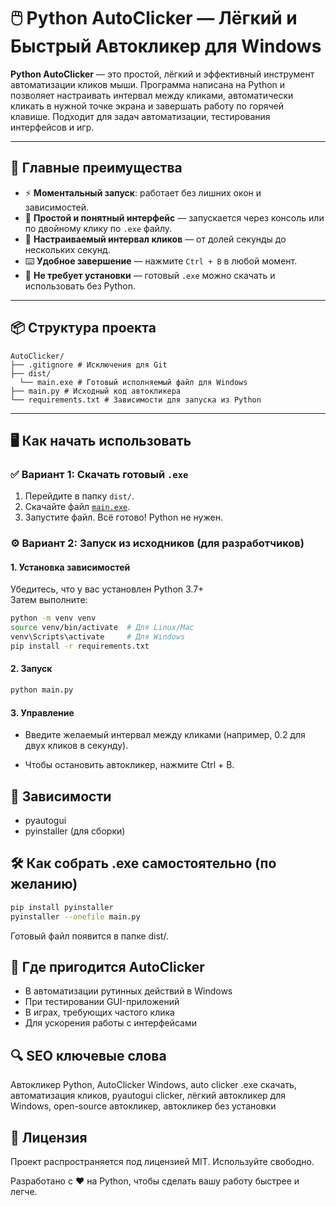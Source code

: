 # 🖱️ Python AutoClicker — Лёгкий и Быстрый Автокликер для Windows

**Python AutoClicker** — это простой, лёгкий и эффективный инструмент автоматизации кликов мыши. Программа написана на Python и позволяет настраивать интервал между кликами, автоматически кликать в нужной точке экрана и завершать работу по горячей клавише. Подходит для задач автоматизации, тестирования интерфейсов и игр.

---

## 🚀 Главные преимущества

- ⚡ **Моментальный запуск**: работает без лишних окон и зависимостей.
- 🧠 **Простой и понятный интерфейс** — запускается через консоль или по двойному клику по `.exe` файлу.
- 🔧 **Настраиваемый интервал кликов** — от долей секунды до нескольких секунд.
- ⌨️ **Удобное завершение** — нажмите `Ctrl + B` в любой момент.
- 💼 **Не требует установки** — готовый `.exe` можно скачать и использовать без Python.

---

## 📦 Структура проекта

```
AutoClicker/
├── .gitignore # Исключения для Git
├── dist/
  └── main.exe # Готовый исполняемый файл для Windows
├── main.py # Исходный код автокликера
└── requirements.txt # Зависимости для запуска из Python
```

---

## 🖥️ Как начать использовать

### ✅ Вариант 1: Скачать готовый `.exe`

1. Перейдите в папку `dist/`.
2. Скачайте файл [`main.exe`](dist/main.exe).
3. Запустите файл. Всё готово! Python не нужен.

### ⚙️ Вариант 2: Запуск из исходников (для разработчиков)

#### 1. Установка зависимостей

Убедитесь, что у вас установлен Python 3.7+  
Затем выполните:

```bash
python -m venv venv
source venv/bin/activate  # Для Linux/Mac
venv\Scripts\activate     # Для Windows
pip install -r requirements.txt
```
#### 2. Запуск
```bash
python main.py
```
#### 3. Управление
- Введите желаемый интервал между кликами (например, 0.2 для двух кликов в секунду).

- Чтобы остановить автокликер, нажмите Ctrl + B.

## 📂 Зависимости
- pyautogui
- pyinstaller (для сборки)

## 🛠️ Как собрать .exe самостоятельно (по желанию)
```bash
pip install pyinstaller
pyinstaller --onefile main.py
```
Готовый файл появится в папке dist/.

## 🧩 Где пригодится AutoClicker

- В автоматизации рутинных действий в Windows
- При тестировании GUI-приложений
- В играх, требующих частого клика
- Для ускорения работы с интерфейсами

## 🔍 SEO ключевые слова
Автокликер Python, AutoClicker Windows, auto clicker .exe скачать, автоматизация кликов, pyautogui clicker, лёгкий автокликер для Windows, open-source автокликер, автокликер без установки

## 📄 Лицензия
Проект распространяется под лицензией MIT. Используйте свободно.

Разработано с ❤️ на Python, чтобы сделать вашу работу быстрее и легче.